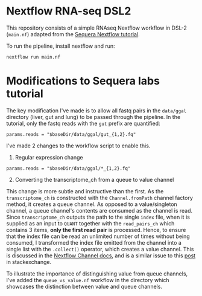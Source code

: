 # Nextflow RNA-seq DSL2

This repository consists of a simple RNAseq Nextflow workflow in DSL-2 (`main.nf`) adapted from the [Sequera Nextflow tutorial](https://github.com/seqeralabs/nextflow-tutorial). 

To run the pipeline, install nextflow and run:
```
nextflow run main.nf
```

# Modifications to Sequera labs tutorial

The key modification I've made is to allow all fastq pairs in the `data/ggal`
directory (liver, gut and lung) to be passed through the pipeline. In the tutorial,
only the fastq reads with the `gut` prefix are quantified: 
```
params.reads = "$baseDir/data/ggal/gut_{1,2}.fq"
```

I've made 2 changes to the workflow script to enable this.

1. Regular expression change

```
params.reads = "$baseDir/data/ggal/*_{1,2}.fq"
```

2. Converting the transcriptome_ch from a queue to value channel

This change is more subtle and instructive than the first. As the `transcriptome_ch` is constructed
with the `Channel.fromPath` channel factory method, it creates a queue channel.
As opposed to a value/singleton channel, a queue channel's contents are consumed as the channel
is read. Since `transcriptome_ch` outputs the path to the single `index` file, when
it is supplied as an input to `QUANT` together with the `read_pairs_ch` which contains 3
items, **only the first read pair** is processed. Hence, to ensure that the index file can be read an unlimited number of times without 
being consumed, I transformed the index file emitted from the channel into a single list with the
`.collect()` operator, which creates a value channel. This is discussed in the [Nextflow Channel docs](https://www.nextflow.io/docs/latest/channel.html), and is a similar issue to this [post](https://bioinformatics.stackexchange.com/questions/18321/how-fo-force-nextflow-to-repeat-a-process-until-all-values-in-a-particular-chann) in stackexchange.

To illustrate the importance of distinguishing value from queue channels, I've added the 
`queue_vs_value.nf` workflow in the directory which showcases the distinction between
value and queue channels.







